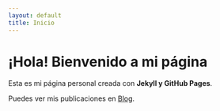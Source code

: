 ```yaml
---
layout: default
title: Inicio
---
```


# ¡Hola! Bienvenido a mi página

Esta es mi página personal creada con **Jekyll y GitHub Pages**.

Puedes ver mis publicaciones en [Blog](/blog).
